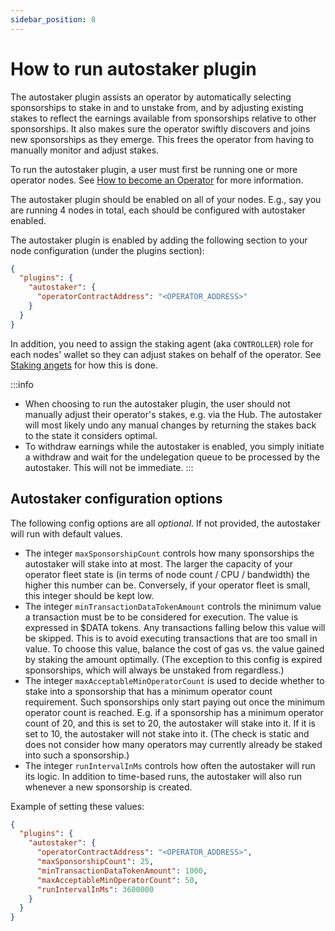 ```yaml
---
sidebar_position: 8
---
```


# How to run autostaker plugin

The autostaker plugin assists an operator by automatically selecting
sponsorships to stake in and to unstake from, and by adjusting existing
stakes to reflect the earnings available from sponsorships relative to
other sponsorships. It also makes sure the operator swiftly discovers
and joins new sponsorships as they emerge. This frees the operator from
having to manually monitor and adjust stakes.

To run the autostaker plugin, a user must first be running one or more
operator nodes. See [How to become an Operator](./become-an-operator.md)
for more information.

The autostaker plugin should be enabled on all of your nodes. E.g., say you
are  running 4 nodes in total, each should be configured with autostaker
enabled.

The autostaker plugin is enabled by adding the following section to your node
configuration (under the plugins section):
```json
{
  "plugins": {
    "autostaker": {
      "operatorContractAddress": "<OPERATOR_ADDRESS>"
    }
  }
}
```

In addition, you need to assign the staking agent (aka `CONTROLLER`) role for each nodes' wallet
so they can adjust stakes on behalf of the operator. See [Staking angets](../streamr-network/network-roles/operators.md#staking-agents)
for how this is done.

:::info
- When choosing to run the autostaker plugin, the user should not manually adjust
their operator's stakes, e.g. via the Hub. The autostaker will most likely undo
any manual changes by returning the stakes back to the state it considers optimal.
- To withdraw earnings while the autostaker is enabled, you simply
  initiate a withdraw and wait for the undelegation queue to be processed by the
  autostaker. This will not be immediate.
:::


## Autostaker configuration options

The following config options are all _optional_. If not provided, the autostaker
will run with default values.

- The integer `maxSponsorshipCount` controls how many sponsorships the autostaker
will stake into at most. The larger the capacity of your operator fleet state is
(in terms of node count / CPU / bandwidth) the higher this number can be. Conversely,
if your operator fleet is small, this integer should be kept low.
- The integer `minTransactionDataTokenAmount` controls the minimum value a transaction must be
to be considered for execution. The value is expressed in $DATA tokens. Any transactions
falling below this value will be skipped. This is to avoid executing transactions that are
too small in value. To choose this value, balance the cost of gas vs. the value gained by
staking the amount optimally. (The exception to this config is expired sponsorships, which
will always be unstaked from regardless.)
- The integer `maxAcceptableMinOperatorCount` is used to decide whether to stake into a
sponsorship that has a minimum operator count requirement. Such sponsorships only start
paying out once the minimum operator count is reached. E.g. if a sponsorship has a minimum
operator count of 20, and this is set to 20, the autostaker will stake into it. If it is set to
10, the autostaker will not stake into it. (The check is static and does not consider how many
operators may currently already be staked into such a sponsorship.)
- The integer `runIntervalInMs` controls how often the autostaker will run its logic. In
addition to time-based runs, the autostaker will also run whenever a new sponsorship is
created.

Example of setting these values:
```json
{
  "plugins": {
    "autostaker": {
      "operatorContractAddress": "<OPERATOR_ADDRESS>",
      "maxSponsorshipCount": 25,
      "minTransactionDataTokenAmount": 1000,
      "maxAcceptableMinOperatorCount": 50,
      "runIntervalInMs": 3600000
    }
  }
}
```